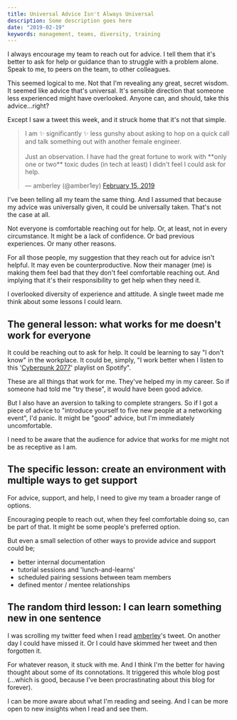 ```yaml
---
title: Universal Advice Isn't Always Universal
description: Some description goes here
date: "2019-02-19"
keywords: management, teams, diversity, training
---
```


I always encourage my team to reach out for advice. I tell them that it's better to ask for help or guidance than to struggle with a problem alone. Speak to me, to peers on the team, to other colleagues. 

This seemed logical to me.  Not that I'm revealing any great, secret wisdom. It seemed like advice that's universal.  It's sensible direction that someone less experienced might have overlooked. Anyone can, and should, take this advice...right?

Except I saw a tweet this week, and it struck home that it's not that simple.

<blockquote class="twitter-tweet" data-lang="en"><p lang="en" dir="ltr">I am ✨ significantly ✨ less gunshy about asking to hop on a quick call and talk something out with another female engineer.<br><br>Just an observation. I have had the great fortune to work with **only one or two** toxic dudes (in tech at least) I didn&#39;t feel I could ask for help.</p>&mdash; amberley (@amber1ey) <a href="https://twitter.com/amber1ey/status/1096505849831477250?ref_src=twsrc%5Etfw">February 15, 2019</a></blockquote>
<script async src="https://platform.twitter.com/widgets.js" charset="utf-8"></script>

I've been telling all my team the same thing.  And I assumed that because my advice was universally given, it could be universally taken. That's not the case at all.

Not everyone is comfortable reaching out for help. Or, at least, not in every circumstance. It might be a lack of confidence. Or bad previous experiences.  Or many other reasons.

For all those people, my suggestion that they reach out for advice isn't helpful. It may even be counterproductive. Now their manager (me) is making them feel bad that they don't feel comfortable reaching out. And implying that it's their responsibility to get help when they need it.

I overlooked diversity of experience and attitude. A single tweet made me think about some lessons I could learn.

## The general lesson: what works for me doesn't work for everyone

It could be reaching out to ask for help. It could be learning to say "I don't know" in the workplace. It could be, simply, "I work better when I listen to this '[Cyberpunk 2077](https://open.spotify.com/user/daxter4101/playlist/6Cas2wjtOVfw3I6xuCmigB?si=nv2X6Bs9QSWndKWedq--fw)' playlist on Spotify".

These are all things that work for me. They've helped my in my career. So if someone had told me "try these", it would have been good advice.

But I also have an aversion to talking to complete strangers. So if I got a piece of advice to "introduce yourself to five new people at a networking event", I'd panic. It might be "good" advice, but I'm immediately uncomfortable.

I need to be aware that the audience for advice that works for me might not be as receptive as I am.

## The specific lesson: create an environment with multiple ways to get support

For advice, support, and help, I need to give my team a broader range of options.

Encouraging people to reach out, when they feel comfortable doing so, can be part of that. It might be some people's preferred option.

But even a small selection of other ways to provide advice and support could be;

- better internal documentation
- tutorial sessions and 'lunch-and-learns'
- scheduled pairing sessions between team members
- defined mentor / mentee relationships

## The random third lesson: I can learn something new in one sentence

I was scrolling my twitter feed when I read [amberley](https://twitter.com/amber1ey/)'s tweet. On another day I could have missed it. Or I could have skimmed her tweet and then forgotten it.

For whatever reason, it stuck with me. And I think I'm the better for having thought about some of its connotations. It triggered this whole blog post (...which is good, because I've been procrastinating about this blog for forever). 

I can be more aware about what I'm reading and seeing. And I can be more open to new insights when I read and see them.

